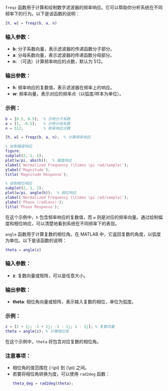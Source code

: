 `freqz` 函数用于计算和绘制数字滤波器的频率响应。它可以帮助你分析系统在不同频率下的行为。以下是该函数的说明：

```matlab
[h, w] = freqz(b, a, n)
```

### 输入参数：
- **b**: 分子系数向量，表示滤波器的传递函数分子部分。
- **a**: 分母系数向量，表示滤波器的传递函数分母部分。
- **n**: （可选）计算频率响应的点数，默认为 512。

### 输出参数：
- **h**: 频率响应的复数值，表示滤波器在频率上的响应。
- **w**: 频率向量，表示对应的频率点（以弧度/样本为单位）。

### 示例：
```matlab
b = [0.5, 0.5];  % 示例分子系数
a = [1, -0.5];   % 示例分母系数
n = 512;         % 频率响应点数

[h, w] = freqz(b, a, n);  % 计算频率响应

% 绘制幅度响应
figure;
subplot(2, 1, 1);
plot(w/pi, abs(h));  % 幅度响应
xlabel('Normalized Frequency (\times \pi rad/sample)');
ylabel('Magnitude');
title('Magnitude Response');

% 绘制相位响应
subplot(2, 1, 2);
plot(w/pi, angle(h));  % 相位响应
xlabel('Normalized Frequency (\times \pi rad/sample)');
ylabel('Phase (radians)');
title('Phase Response');
```

在这个示例中，`h` 包含频率响应的复数值，而 `w` 则是对应的频率向量。通过绘制幅度和相位响应，可以清楚地看到系统在不同频率下的表现。

`angle` 函数用于计算复数的相位角。在 MATLAB 中，它返回复数的角度，以弧度为单位。以下是该函数的说明：

```matlab
theta = angle(z)
```

### 输入参数：
- **z**: 复数向量或矩阵，可以是任意大小。

### 输出参数：
- **theta**: 相位角向量或矩阵，表示输入复数的相位，单位为弧度。

### 示例：
```matlab
z = [1 + 1j; -1 + 1j; -1 - 1j; 1 - 1j]; % 复数向量
theta = angle(z); % 计算相位角
```

在这个示例中，`theta` 将包含对应复数的相位角。

### 注意事项：
- 相位角的值范围在 \(-\pi\) 到 \(\pi\) 之间。
- 若要将相位角转换为度，可以使用 `rad2deg` 函数：
  ```matlab
  theta_deg = rad2deg(theta);
  ```

